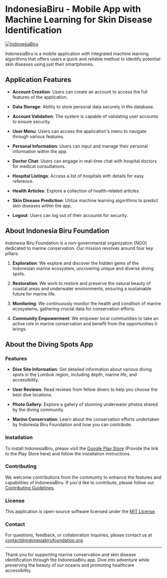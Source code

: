# IndonesiaBiru - Mobile App with Machine Learning for Skin Disease Identification

[![IndonesiaBiru](https://img.youtube.com/vi/k8nmS0PBkVU/0.jpg)](https://www.youtube.com/watch?v=k8nmS0PBkVU)

IndonesiaBiru is a mobile application with integrated machine learning algorithms that offers users a quick and reliable method to identify potential skin diseases using just their smartphones.

## Application Features

- **Account Creation**: Users can create an account to access the full features of the application.

- **Data Storage**: Ability to store personal data securely in the database.

- **Account Validation**: The system is capable of validating user accounts to ensure security.

- **User Menu**: Users can access the application's menu to navigate through various features.

- **Personal Information**: Users can input and manage their personal information within the app.

- **Doctor Chat**: Users can engage in real-time chat with hospital doctors for medical consultations.

- **Hospital Listings**: Access a list of hospitals with details for easy reference.

- **Health Articles**: Explore a collection of health-related articles.

- **Skin Disease Prediction**: Utilize machine learning algorithms to predict skin diseases within the app.

- **Logout**: Users can log out of their accounts for security.

## About Indonesia Biru Foundation

Indonesia Biru Foundation is a non-governmental organization (NGO) dedicated to marine conservation. Our mission revolves around four key pillars:

1. **Exploration**: We explore and discover the hidden gems of the Indonesian marine ecosystem, uncovering unique and diverse diving spots.

2. **Restoration**: We work to restore and preserve the natural beauty of coastal areas and underwater environments, ensuring a sustainable future for marine life.

3. **Monitoring**: We continuously monitor the health and condition of marine ecosystems, gathering crucial data for conservation efforts.

4. **Community Empowerment**: We empower local communities to take an active role in marine conservation and benefit from the opportunities it brings.

## About the Diving Spots App

### Features

- **Dive Site Information**: Get detailed information about various diving spots in the Lombok region, including depth, marine life, and accessibility.

- **User Reviews**: Read reviews from fellow divers to help you choose the best dive locations.

- **Photo Gallery**: Explore a gallery of stunning underwater photos shared by the diving community.

- **Marine Conservation**: Learn about the conservation efforts undertaken by Indonesia Biru Foundation and how you can contribute.

### Installation

To install IndonesiaBiru, please visit the [Google Play Store](#) (Provide the link to the Play Store here) and follow the installation instructions.

### Contributing

We welcome contributions from the community to enhance the features and capabilities of IndonesiaBiru. If you'd like to contribute, please follow our [Contributing Guidelines](CONTRIBUTING.md).

### License

This application is open-source software licensed under the [MIT License](LICENSE).

### Contact

For questions, feedback, or collaboration inquiries, please contact us at [contact@indonesiabirufoundation.org](mailto:contact@indonesiabirufoundation.org).

---

Thank you for supporting marine conservation and skin disease identification through the IndonesiaBiru app. Dive into adventure while preserving the beauty of our oceans and promoting healthcare accessibility.
